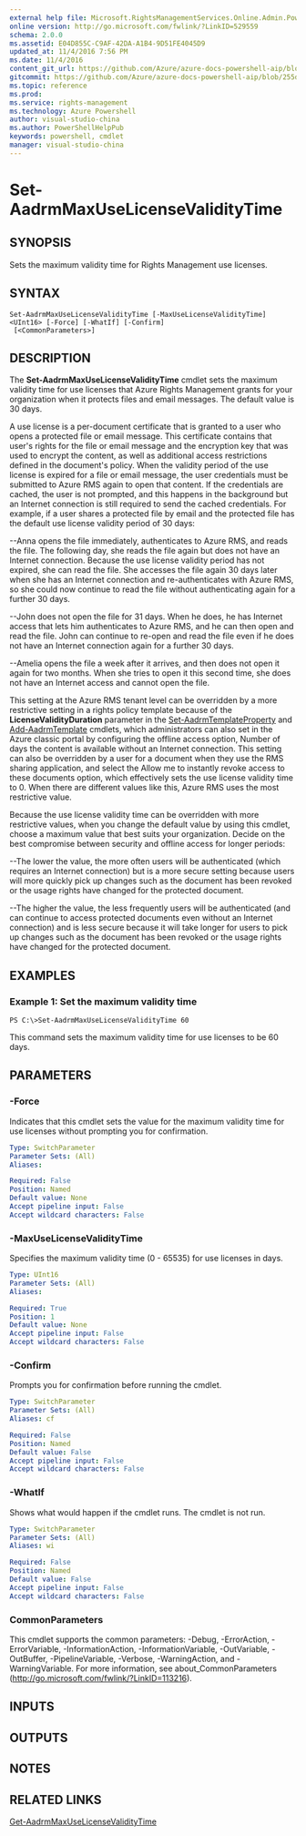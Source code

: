 ```yaml
---
external help file: Microsoft.RightsManagementServices.Online.Admin.PowerShell.dll-Help.xml
online version: http://go.microsoft.com/fwlink/?LinkID=529559
schema: 2.0.0
ms.assetid: E04D855C-C9AF-42DA-A1B4-9D51FE4045D9
updated_at: 11/4/2016 7:56 PM
ms.date: 11/4/2016
content_git_url: https://github.com/Azure/azure-docs-powershell-aip/blob/master/Azure%20Information%20Protection/AADRM/vlatest/Set-AadrmMaxUseLicenseValidityTime.md
gitcommit: https://github.com/Azure/azure-docs-powershell-aip/blob/255ddad98222233495954a5753e4e2da2f26bc6d/Azure%20Information%20Protection/AADRM/vlatest/Set-AadrmMaxUseLicenseValidityTime.md
ms.topic: reference
ms.prod: 
ms.service: rights-management
ms.technology: Azure Powershell
author: visual-studio-china
ms.author: PowerShellHelpPub
keywords: powershell, cmdlet
manager: visual-studio-china
---
```


# Set-AadrmMaxUseLicenseValidityTime

## SYNOPSIS
Sets the maximum validity time for Rights Management use licenses.

## SYNTAX

```
Set-AadrmMaxUseLicenseValidityTime [-MaxUseLicenseValidityTime] <UInt16> [-Force] [-WhatIf] [-Confirm]
 [<CommonParameters>]
```

## DESCRIPTION
The **Set-AadrmMaxUseLicenseValidityTime** cmdlet sets the maximum validity time for use licenses that Azure Rights Management grants for your organization when it protects files and email messages.
The default value is 30 days.

A use license is a per-document certificate that is granted to a user who opens a protected file or email message.
This certificate contains that user's rights for the file or email message and the encryption key that was used to encrypt the content, as well as additional access restrictions defined in the document's policy.
When the validity period of the use license is expired for a file or email message, the user credentials must be submitted to Azure RMS again to open that content.
If the credentials are cached, the user is not prompted, and this happens in the background but an Internet connection is still required to send the cached credentials.
For example, if a user shares a protected file by email and the protected file has the default use license validity period of 30 days:

--Anna opens the file immediately, authenticates to Azure RMS, and reads the file.
The following day, she reads the file again but does not have an Internet connection.
Because the use license validity period has not expired, she can read the file.
She accesses the file again 30 days later when she has an Internet connection and re-authenticates with Azure RMS, so she could now continue to read the file without authenticating again for a further 30 days.

--John does not open the file for 31 days.
When he does, he has Internet access that lets him authenticates to Azure RMS, and he can then open and read the file.
John can continue to re-open and read the file even if he does not have an Internet connection again for a further 30 days.

--Amelia opens the file a week after it arrives, and then does not open it again for two months.
When she tries to open it this second time, she does not have an Internet access and cannot open the file.

This setting at the Azure RMS tenant level can be overridden by a more restrictive setting in a rights policy template because of the **LicenseValidityDuration** parameter in the [Set-AadrmTemplateProperty](./Set-AadrmTemplateProperty.md) and [Add-AadrmTemplate](./Add-AadrmTemplate.md) cmdlets, which administrators can also set in the Azure classic portal by configuring the offline access option, Number of days the content is available without an Internet connection.
This setting can also be overridden by a user for a document when they use the RMS sharing application, and select the Allow me to instantly revoke access to these documents option, which effectively sets the use license validity time to 0.
When there are different values like this, Azure RMS uses the most restrictive value.

Because the use license validity time can be overridden with more restrictive values, when you change the default value by using this cmdlet, choose a maximum value that best suits your organization.
Decide on the best compromise between security and offline access for longer periods:

--The lower the value, the more often users will be authenticated (which requires an Internet connection) but is a more secure setting because users will more quickly pick up changes such as the document has been revoked or the usage rights have changed for the protected document.

--The higher the value, the less frequently users will be authenticated (and can continue to access protected documents even without an Internet connection) and is less secure because it will take longer for users to pick up changes such as the document has been revoked or the usage rights have changed for the protected document.

## EXAMPLES

### Example 1: Set the maximum validity time
```
PS C:\>Set-AadrmMaxUseLicenseValidityTime 60
```

This command sets the maximum validity time for use licenses to be 60 days.

## PARAMETERS

### -Force
Indicates that this cmdlet sets the value for the maximum validity time for use licenses without prompting you for confirmation.

```yaml
Type: SwitchParameter
Parameter Sets: (All)
Aliases:

Required: False
Position: Named
Default value: None
Accept pipeline input: False
Accept wildcard characters: False
```

### -MaxUseLicenseValidityTime
Specifies the maximum validity time (0 - 65535) for use licenses in days.

```yaml
Type: UInt16
Parameter Sets: (All)
Aliases:

Required: True
Position: 1
Default value: None
Accept pipeline input: False
Accept wildcard characters: False
```

### -Confirm
Prompts you for confirmation before running the cmdlet.

```yaml
Type: SwitchParameter
Parameter Sets: (All)
Aliases: cf

Required: False
Position: Named
Default value: False
Accept pipeline input: False
Accept wildcard characters: False
```

### -WhatIf
Shows what would happen if the cmdlet runs.
The cmdlet is not run.

```yaml
Type: SwitchParameter
Parameter Sets: (All)
Aliases: wi

Required: False
Position: Named
Default value: False
Accept pipeline input: False
Accept wildcard characters: False
```

### CommonParameters
This cmdlet supports the common parameters: -Debug, -ErrorAction, -ErrorVariable, -InformationAction, -InformationVariable, -OutVariable, -OutBuffer, -PipelineVariable, -Verbose, -WarningAction, and -WarningVariable. For more information, see about_CommonParameters (http://go.microsoft.com/fwlink/?LinkID=113216).

## INPUTS

## OUTPUTS

## NOTES

## RELATED LINKS

[Get-AadrmMaxUseLicenseValidityTime](xref:AADRM/vlatest/Get-AadrmMaxUseLicenseValidityTime.md)
